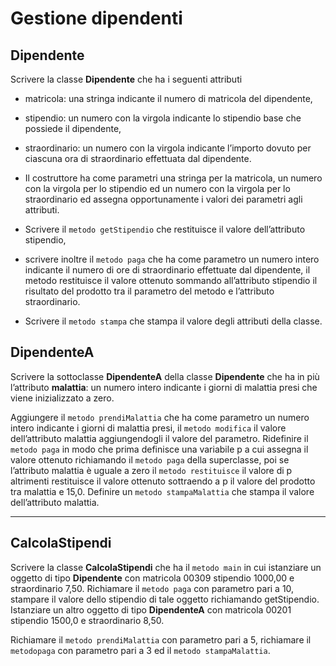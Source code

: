 # Gestione dipendenti

## Dipendente

Scrivere la classe **Dipendente** che ha i seguenti attributi 

* matricola: una stringa indicante il numero di matricola del dipendente, 
* stipendio: un numero con la virgola indicante lo stipendio base che possiede il dipendente, 
* straordinario: un numero con la virgola indicante l’importo dovuto per ciascuna ora di straordinario effettuata dal dipendente. 
* Il costruttore ha come parametri una stringa per la matricola, un numero con la virgola per lo stipendio ed un numero con la virgola per lo straordinario ed assegna opportunamente i valori dei parametri agli attributi.

* Scrivere il `metodo getStipendio` che restituisce il valore dell’attributo stipendio,
* scrivere inoltre il `metodo paga` che ha come parametro un numero intero indicante il numero di ore di straordinario effettuate dal dipendente, il metodo restituisce il valore ottenuto sommando all’attributo stipendio il risultato del prodotto tra il parametro del metodo e l’attributo straordinario. 
* Scrivere il `metodo stampa` che stampa il valore degli attributi della classe.

## DipendenteA

Scrivere la sottoclasse **DipendenteA** della classe **Dipendente** che ha in più
l’attributo **malattia**: un numero intero indicante i giorni di malattia presi che viene
inizializzato a zero. 

Aggiungere il `metodo prendiMalattia` che ha come parametro un numero intero indicante i giorni di malattia presi, il `metodo modifica` il valore dell’attributo malattia aggiungendogli il valore del parametro. 
Ridefinire il `metodo paga` in modo che prima definisce una variabile p a cui assegna il valore ottenuto richiamando il `metodo paga` della superclasse, poi se l’attributo malattia è uguale a zero il `metodo restituisce` il valore di p altrimenti restituisce il valore ottenuto sottraendo a p il valore del prodotto tra malattia e 15,0. 
Definire un `metodo stampaMalattia` che stampa il valore dell’attributo malattia.

---
## CalcolaStipendi

Scrivere la classe **CalcolaStipendi** che ha il `metodo main` in cui istanziare un oggetto
di tipo **Dipendente** con matricola 00309 stipendio 1000,00 e straordinario 7,50.
Richiamare il `metodo paga` con parametro pari a 10, stampare il valore dello
stipendio di tale oggetto richiamando getStipendio. Istanziare un altro oggetto di
tipo **DipendenteA** con matricola 00201 stipendio 1500,0 e straordinario 8,50.

Richiamare il `metodo prendiMalattia` con parametro pari a 5, richiamare il `metodopaga` con parametro pari a 3 ed il `metodo stampaMalattia`.
